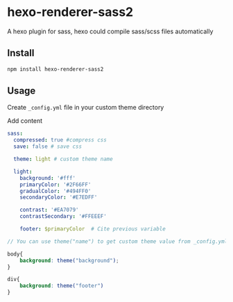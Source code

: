 # hexo-renderer-sass2

A hexo plugin for sass, hexo could compile sass/scss files automatically

## Install

```bash
npm install hexo-renderer-sass2
```

## Usage

Create `_config.yml` file in your custom theme directory

Add content

```yml
sass:
  compressed: true #compress css
  save: false # save css

  theme: light # custom theme name

  light:
    background: '#fff'
    primaryColor: '#2F66FF'
    gradualColor: '#494FF0'
    secondaryColor: '#E7EDFF'

    contrast: '#EA7079'
    contrastSecondary: '#FFEEEF'

    footer: $primaryColor  # Cite previous variable
```

```scss
// You can use theme("name") to get custom theme value from _config.yml

body{
    background: theme("background");
}

div{
    background: theme("footer")
}

```